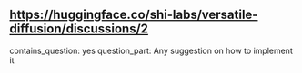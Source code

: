 ## https://huggingface.co/shi-labs/versatile-diffusion/discussions/2

contains_question: yes
question_part: Any suggestion on how to implement it